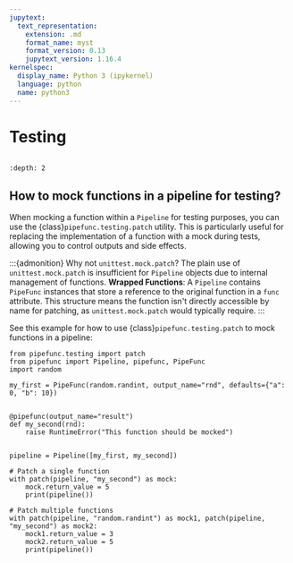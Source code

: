 ```yaml
---
jupytext:
  text_representation:
    extension: .md
    format_name: myst
    format_version: 0.13
    jupytext_version: 1.16.4
kernelspec:
  display_name: Python 3 (ipykernel)
  language: python
  name: python3
---
```


# Testing

```{try-notebook}
```

```{contents} ToC
:depth: 2
```

## How to mock functions in a pipeline for testing?

When mocking a function within a `Pipeline` for testing purposes, you can use the {class}`pipefunc.testing.patch` utility.
This is particularly useful for replacing the implementation of a function with a mock during tests, allowing you to control outputs and side effects.

:::{admonition} Why not `unittest.mock.patch`?
The plain use of `unittest.mock.patch` is insufficient for `Pipeline` objects due to internal management of functions.
**Wrapped Functions**: A `Pipeline` contains `PipeFunc` instances that store a reference to the original function in a `func` attribute.
This structure means the function isn't directly accessible by name for patching, as `unittest.mock.patch` would typically require.
:::

See this example for how to use {class}`pipefunc.testing.patch` to mock functions in a pipeline:

```{code-cell} ipython3
from pipefunc.testing import patch
from pipefunc import Pipeline, pipefunc, PipeFunc
import random

my_first = PipeFunc(random.randint, output_name="rnd", defaults={"a": 0, "b": 10})


@pipefunc(output_name="result")
def my_second(rnd):
    raise RuntimeError("This function should be mocked")


pipeline = Pipeline([my_first, my_second])

# Patch a single function
with patch(pipeline, "my_second") as mock:
    mock.return_value = 5
    print(pipeline())

# Patch multiple functions
with patch(pipeline, "random.randint") as mock1, patch(pipeline, "my_second") as mock2:
    mock1.return_value = 3
    mock2.return_value = 5
    print(pipeline())
```
